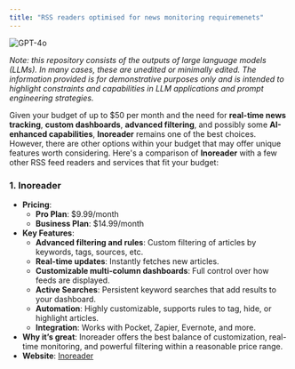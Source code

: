 ```yaml
---
title: "RSS readers optimised for news monitoring requiremenets"
---
```

![GPT-4o](https://img.shields.io/badge/GPT--4o-3333FF?style=for-the-badge&logo=openai&logoColor=white)



*Note: this repository consists of the outputs of large language models (LLMs). In many cases, these are unedited or minimally edited. The information provided is for demonstrative purposes only and is intended to highlight constraints and capabilities in LLM applications and prompt engineering strategies.*


Given your budget of up to $50 per month and the need for **real-time news tracking**, **custom dashboards**, **advanced filtering**, and possibly some **AI-enhanced capabilities**, **Inoreader** remains one of the best choices. However, there are other options within your budget that may offer unique features worth considering. Here's a comparison of **Inoreader** with a few other RSS feed readers and services that fit your budget:
### 1. **Inoreader**

- **Pricing**:
    - **Pro Plan**: $9.99/month
    - **Business Plan**: $14.99/month
- **Key Features**:
    - **Advanced filtering and rules**: Custom filtering of articles by keywords, tags, sources, etc.
    - **Real-time updates**: Instantly fetches new articles.
    - **Customizable multi-column dashboards**: Full control over how feeds are displayed.
    - **Active Searches**: Persistent keyword searches that add results to your dashboard.
    - **Automation**: Highly customizable, supports rules to tag, hide, or highlight articles.
    - **Integration**: Works with Pocket, Zapier, Evernote, and more.
- **Why it’s great**: Inoreader offers the best balance of customization, real-time monitoring, and powerful filtering within a reasonable price range.
- **Website**: [Inoreader](https://www.inoreader.com)
